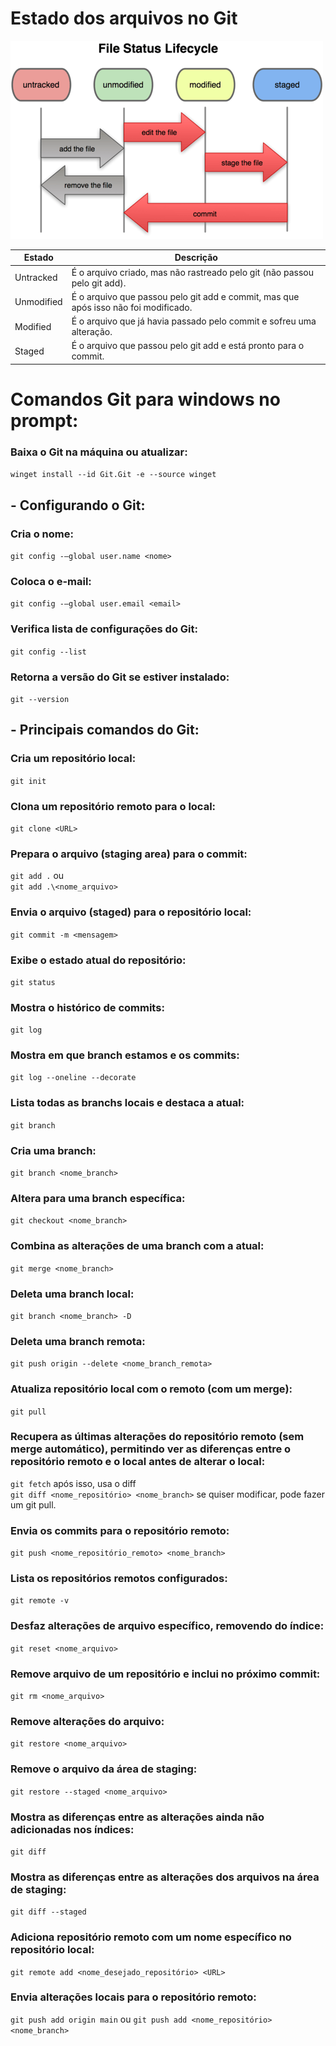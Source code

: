 # Estado dos arquivos no Git

![](file_lifecycle.png)

| Estado | Descrição |
|-------------|------------------------------------------------------------------------|
| Untracked | É o arquivo criado, mas não rastreado pelo git (não passou pelo git add).|
| Unmodified | É o arquivo que passou pelo git add e commit, mas que após isso não foi modificado.|
| Modified | É o arquivo que já havia passado pelo commit e sofreu uma alteração.|
| Staged | É o arquivo que passou pelo git add e está pronto para o commit.|

# Comandos Git para windows no prompt:

### Baixa o Git na máquina ou atualizar:
```winget install --id Git.Git -e --source winget```


## - Configurando o Git:

### Cria o nome:
```git config -–global user.name <nome>```
### Coloca o e-mail:
```git config -–global user.email <email>```
### Verifica lista de configurações do Git:
```git config --list```
### Retorna a versão do Git se estiver instalado:
```git --version```

## - Principais comandos do Git:

### Cria um repositório local:
```git init```
### Clona um repositório remoto para o local:
```git clone <URL>```
### Prepara o arquivo (staging area) para o commit:
```git add .``` ou  
```git add .\<nome_arquivo>```
### Envia o arquivo (staged) para o repositório local:
```git commit -m <mensagem>```
### Exibe o estado atual do repositório:
```git status```
### Mostra o histórico de commits:
```git log```
### Mostra em que branch estamos e os commits:
```git log --oneline --decorate```
### Lista todas as branchs locais e destaca a atual:
```git branch```
### Cria uma branch:
```git branch <nome_branch>```
### Altera para uma branch específica:
```git checkout <nome_branch>```
### Combina as alterações de uma branch com a atual:
```git merge <nome_branch>```
### Deleta uma branch local:
```git branch <nome_branch> -D```
### Deleta uma branch remota:
```git push origin --delete <nome_branch_remota>``` 
### Atualiza repositório local com o remoto (com um merge):
```git pull```
### Recupera as últimas alterações do repositório remoto (sem merge automático), permitindo ver as diferenças entre o repositório remoto e o local antes de alterar o local:
```git fetch``` após isso, usa o diff <br>
```git diff <nome_repositório> <nome_branch>``` se quiser modificar, pode fazer um git pull.
### Envia os commits para o repositório remoto:
```git push <nome_repositório_remoto> <nome_branch>```
### Lista os repositórios remotos configurados:
```git remote -v```
### Desfaz alterações de arquivo específico, removendo do índice:
```git reset <nome_arquivo>```
### Remove arquivo de um repositório e inclui no próximo commit:
```git rm <nome_arquivo>```
### Remove alterações do arquivo:
```git restore <nome_arquivo>```
### Remove o arquivo da área de staging:
```git restore --staged <nome_arquivo>```
### Mostra as diferenças entre as alterações ainda não adicionadas nos índices:
```git diff```
### Mostra as diferenças entre as alterações dos arquivos na área de staging:
```git diff --staged```
### Adiciona repositório remoto com um nome específico no repositório local:
```git remote add <nome_desejado_repositório> <URL>```
### Envia alterações locais para o repositório remoto:
```git push add origin main``` ou
```git push add <nome_repositório> <nome_branch>```





